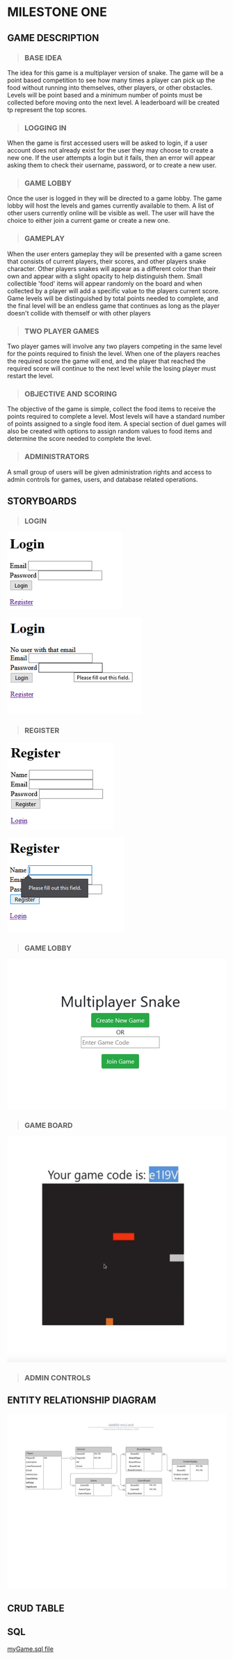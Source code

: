 # MILESTONE ONE

## GAME DESCRIPTION

> ### BASE IDEA

The idea for this game is a multiplayer version of snake. The game will be a point based competition to see how many times a player can pick up the food without running into themselves, other players, or other obstacles. Levels will be point based and a minimum number of points must be collected before moving onto the next level. A leaderboard will be created tp represent the top scores.

> ### LOGGING IN
 
When the game is first accessed users will be asked to login, if a user account does not already exist for the user they may choose to create a new one. If the user attempts a login but it fails, then an error will appear asking them to check their username, password, or to create a new user.

> ### GAME LOBBY

Once the user is logged in they will be directed to a game lobby. The game lobby will host the levels and games currently available to them. A list of other users currently online will be visible as well. The user will have the choice to either join a current game or create a new one.

> ### GAMEPLAY

When the user enters gameplay they will be presented with a game screen that consists of current players, their scores, and other players snake character. Other players snakes will appear as a different color than their own and appear with a slight opacity to help distinguish them. Small collectible 'food' items will appear randomly on the board and when collected by a player will add a specific value to the players current score. Game levels will be distinguished by total points needed to complete, and the final level will be an  endless game that continues as long as the player doesn't collide with themself or with other players

> ### TWO PLAYER GAMES

Two player games will involve any two players competing in the same level for the points required to finish the level. When one of the players reaches the required score the game will end, and the player that reached the required score will continue to the next level while the losing player must restart the level. 

> ### OBJECTIVE AND SCORING
 
The objective of the game is simple, collect the food items to receive the points required to complete a level. Most levels will have a standard number of points assigned to a single food item. A special section of duel games will also be created with options to assign random values to food items and determine the score needed to complete the level.

> ### ADMINISTRATORS

A small group of users will be given administration rights and access to admin controls for games, users, and database related operations.

## STORYBOARDS

> ### LOGIN
![login base](loginBase.png)

![login with error](loginError.png)
> ### REGISTER
![register base](registerBase.png)

![registerError](registerError.png)

> ### GAME LOBBY
![game lobby](gameLobby.png)
> ### GAME BOARD
![game board display](gameDisplay.png)
> ### ADMIN CONTROLS

## ENTITY RELATIONSHIP DIAGRAM

![ERD](dat602-ms1-erd.png)
## CRUD TABLE

## SQL

[myGame.sql file](myGame.sql)
